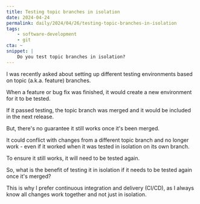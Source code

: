 ```yaml
---
title: Testing topic branches in isolation
date: 2024-04-24
permalink: daily/2024/04/26/testing-topic-branches-in-isolation
tags:
    - software-development
    - git
cta: ~
snippet: |
    Do you test topic branches in isolation?
---
```


I was recently asked about setting up different testing environments based on topic (a.k.a. feature) branches.

When a feature or bug fix was finished, it would create a new environment for it to be tested.

If it passed testing, the topic branch was merged and it would be included in the next release.

But, there's no guarantee it still works once it's been merged.

It could conflict with changes from a different topic branch and no longer work - even if it worked when it was tested in isolation on its own branch.

To ensure it still works, it will need to be tested again.

So, what is the benefit of testing it in isolation if it needs to be tested again once it's merged?

This is why I prefer continuous integration and delivery (CI/CD), as I always know all changes work together and not just in isolation.

